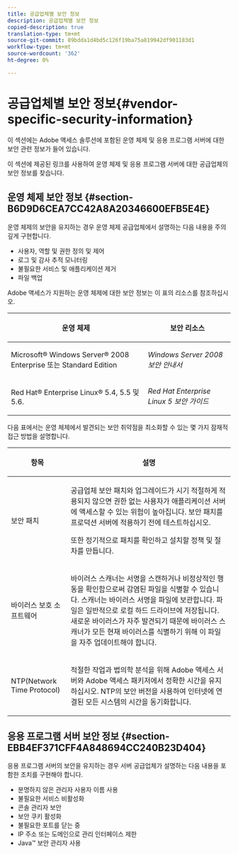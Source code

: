 ```yaml
---
title: 공급업체별 보안 정보
description: 공급업체별 보안 정보
copied-description: true
translation-type: tm+mt
source-git-commit: 89bdda1d4bd5c126f19ba75a819942df901183d1
workflow-type: tm+mt
source-wordcount: '362'
ht-degree: 0%

---
```



# 공급업체별 보안 정보{#vendor-specific-security-information}

이 섹션에는 Adobe 액세스 솔루션에 포함된 운영 체제 및 응용 프로그램 서버에 대한 보안 관련 정보가 들어 있습니다.

이 섹션에 제공된 링크를 사용하여 운영 체제 및 응용 프로그램 서버에 대한 공급업체의 보안 정보를 찾습니다.

## 운영 체제 보안 정보 {#section-B6D9D6CEA7CC42A8A20346600EFB5E4E}

운영 체제의 보안을 유지하는 경우 운영 체제 공급업체에서 설명하는 다음 내용을 주의 깊게 구현합니다.

* 사용자, 역할 및 권한 정의 및 제어
* 로그 및 감사 추적 모니터링
* 불필요한 서비스 및 애플리케이션 제거
* 파일 백업

Adobe 액세스가 지원하는 운영 체제에 대한 보안 정보는 이 표의 리소스를 참조하십시오.

<table frame="all" colsep="1" rowsep="1" class="+ topic/table adobe-d/table " id="table-ugl-kjz-n4"> 
 <thead class="- topic/thead "> 
  <tr rowsep="1" class="- topic/row "> 
   <th colname="1" class="- topic/entry entry"> <p class="- topic/p ">운영 체제 </p> </th> 
   <th colname="2" class="- topic/entry entry"> <p class="- topic/p ">보안 리소스 </p> </th> 
  </tr> 
 </thead>
 <tbody class="- topic/tbody "> 
  <tr rowsep="1" class="- topic/row "> 
   <td colname="1" class="- topic/entry "> <p class="- topic/p ">Microsoft® Windows Server® 2008 Enterprise 또는 Standard Edition </p> </td> 
   <td colname="2" class="- topic/entry "> <p class="- topic/p "><i class="+ topic/ph hi-d/i ">Windows Server 2008 보안 안내서</i> </p> </td> 
  </tr> 
  <tr rowsep="0" class="- topic/row "> 
   <td colname="1" class="- topic/entry "> <p class="- topic/p ">Red Hat® Enterprise Linux® 5.4, 5.5 및 5.6. </p> </td> 
   <td colname="2" class="- topic/entry "> <p class="- topic/p "><i class="+ topic/ph hi-d/i ">Red Hat Enterprise Linux 5 보안 가이드</i> </p> </td> 
  </tr> 
 </tbody> 
</table>

다음 표에서는 운영 체제에서 발견되는 보안 취약점을 최소화할 수 있는 몇 가지 잠재적 접근 방법을 설명합니다.

<table frame="all" colsep="1" rowsep="1" class="+ topic/table adobe-d/table " id="table-whl-kjz-n4"> 
 <thead class="- topic/thead "> 
  <tr rowsep="1" class="- topic/row "> 
   <th colname="1" class="- topic/entry entry"> <p class="- topic/p ">항목 </p> </th> 
   <th colname="2" class="- topic/entry entry"> <p class="- topic/p ">설명 </p> </th> 
  </tr> 
 </thead>
 <tbody class="- topic/tbody "> 
  <tr rowsep="1" class="- topic/row "> 
   <td colname="1" class="- topic/entry "> <p class="- topic/p ">보안 패치 </p> </td> 
   <td colname="2" class="- topic/entry "> <p class="- topic/p ">공급업체 보안 패치와 업그레이드가 시기 적절하게 적용되지 않으면 권한 없는 사용자가 애플리케이션 서버에 액세스할 수 있는 위험이 높아집니다. 보안 패치를 프로덕션 서버에 적용하기 전에 테스트하십시오. </p> <p class="- topic/p ">또한 정기적으로 패치를 확인하고 설치할 정책 및 절차를 만듭니다. </p> </td> 
  </tr> 
  <tr rowsep="1" class="- topic/row "> 
   <td colname="1" class="- topic/entry "> <p class="- topic/p ">바이러스 보호 소프트웨어 </p> </td> 
   <td colname="2" class="- topic/entry "> <p class="- topic/p ">바이러스 스캐너는 서명을 스캔하거나 비정상적인 행동을 확인함으로써 감염된 파일을 식별할 수 있습니다. 스캐너는 바이러스 서명을 파일에 보관합니다. 파일은 일반적으로 로컬 하드 드라이브에 저장됩니다. 새로운 바이러스가 자주 발견되기 때문에 바이러스 스캐너가 모든 현재 바이러스를 식별하기 위해 이 파일을 자주 업데이트해야 합니다. </p> </td> 
  </tr> 
  <tr rowsep="0" class="- topic/row "> 
   <td colname="1" class="- topic/entry "> <p class="- topic/p ">NTP(Network Time Protocol) </p> </td> 
   <td colname="2" class="- topic/entry "> <p class="- topic/p ">적절한 작업과 법의학 분석을 위해 Adobe 액세스 서버와 Adobe 액세스 패키저에서 정확한 시간을 유지하십시오. NTP의 보안 버전을 사용하여 인터넷에 연결된 모든 시스템의 시간을 동기화합니다. </p> </td> 
  </tr> 
 </tbody> 
</table>

## 응용 프로그램 서버 보안 정보 {#section-EBB4EF371CFF4A848694CC240B23D404}

응용 프로그램 서버의 보안을 유지하는 경우 서버 공급업체가 설명하는 다음 내용을 포함한 조치를 구현해야 합니다.

* 분명하지 않은 관리자 사용자 이름 사용
* 불필요한 서비스 비활성화
* 콘솔 관리자 보안
* 보안 쿠키 활성화
* 불필요한 포트를 닫는 중
* IP 주소 또는 도메인으로 관리 인터페이스 제한
* Java™ 보안 관리자 사용

